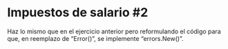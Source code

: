 # Impuestos de salario #2

Haz lo mismo que en el ejercicio anterior pero reformulando el código para que, 
en reemplazo de “Error()”,  se implemente “errors.New()”.
